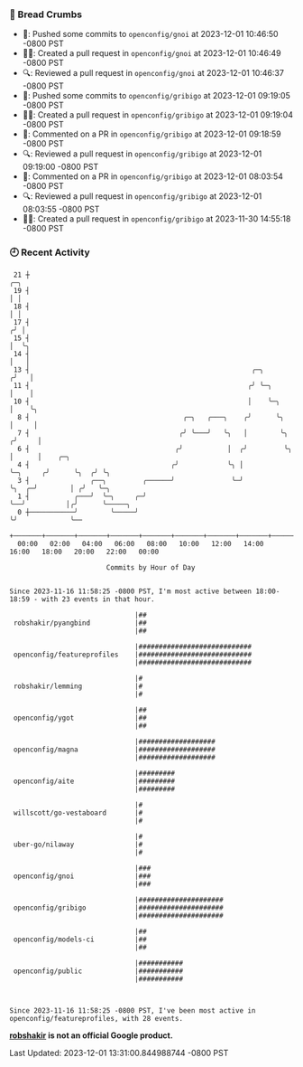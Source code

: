 ### 🍞 Bread Crumbs

 * 🚢: Pushed some commits to `openconfig/gnoi` at 2023-12-01 10:46:50 -0800 PST
 * ✍🏼: Created a pull request in `openconfig/gnoi` at 2023-12-01 10:46:49 -0800 PST
 * 🔍: Reviewed a pull request in  `openconfig/gnoi` at 2023-12-01 10:46:37 -0800 PST
 * 🚢: Pushed some commits to `openconfig/gribigo` at 2023-12-01 09:19:05 -0800 PST
 * ✍🏼: Created a pull request in `openconfig/gribigo` at 2023-12-01 09:19:04 -0800 PST
 * 💬: Commented on a PR in  `openconfig/gribigo` at 2023-12-01 09:18:59 -0800 PST
 * 🔍: Reviewed a pull request in  `openconfig/gribigo` at 2023-12-01 09:19:00 -0800 PST
 * 💬: Commented on a PR in  `openconfig/gribigo` at 2023-12-01 08:03:54 -0800 PST
 * 🔍: Reviewed a pull request in  `openconfig/gribigo` at 2023-12-01 08:03:55 -0800 PST
 * ✍🏼: Created a pull request in `openconfig/gribigo` at 2023-11-30 14:55:18 -0800 PST

### 🕘 Recent Activity
```
 21 ┼                                                                            ╭─╮
 19 ┤                                                                            │ │
 18 ┤                                                                            │ │
 17 ┤                                                                           ╭╯ │
 15 ┤                                                                           │  ╰╮
 14 ┤                                                                           │   │
 13 ┤                                                       ╭─╮                ╭╯   │
 11 ┤                                                      ╭╯ ╰─╮              │    │
 10 ┤                                                      │    ╰─╮            │    ╰╮
  8 ┤                                      ╭─╮   ╭───╮    ╭╯      ╰╮           │     │
  7 ┤                                     ╭╯ ╰───╯   ╰╮   │        ╰╮         ╭╯     │
  6 ┤                                    ╭╯           │  ╭╯         ╰╮        │      │    ╭─╮
  4 ┤                                   ╭╯            ╰╮ │           ╰─╮     ╭╯      ╰╮  ╭╯ ╰╮
  3 ┤               ╭──╮         ╭──────╯              ╰─╯             ╰╮  ╭─╯        │ ╭╯   ╰─╮
  1 ┤           ╭───╯  ╰─╮     ╭─╯                                      ╰──╯          │╭╯      ╰─────╮
  0 ┼───────────╯        ╰─────╯                                                      ╰╯             ╰──
    +───────+───────+───────+───────+───────+───────+───────+───────+───────+───────+───────+───────+────
  00:00   02:00   04:00   06:00   08:00   10:00   12:00   14:00   16:00   18:00   20:00   22:00   00:00   

						Commits by Hour of Day


Since 2023-11-16 11:58:25 -0800 PST, I'm most active between 18:00-18:59 - with 23 events in that hour.

```



```
                               |##
 robshakir/pyangbind           |##
                               |##

                               |############################
 openconfig/featureprofiles    |############################
                               |############################

                               |#
 robshakir/lemming             |#
                               |#

                               |##
 openconfig/ygot               |##
                               |##

                               |###################
 openconfig/magna              |###################
                               |###################

                               |#########
 openconfig/aite               |#########
                               |#########

                               |#
 willscott/go-vestaboard       |#
                               |#

                               |#
 uber-go/nilaway               |#
                               |#

                               |###
 openconfig/gnoi               |###
                               |###

                               |#####################
 openconfig/gribigo            |#####################
                               |#####################

                               |##
 openconfig/models-ci          |##
                               |##

                               |###########
 openconfig/public             |###########
                               |###########



Since 2023-11-16 11:58:25 -0800 PST, I've been most active in openconfig/featureprofiles, with 28 events.

```
**[robshakir](mailto:robjs@google.com) is not an official Google product.**  


Last Updated: 2023-12-01 13:31:00.844988744 -0800 PST
